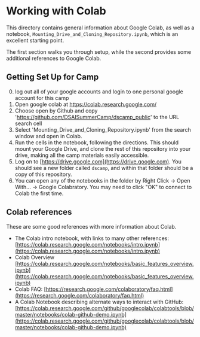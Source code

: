 # Working with Colab

This directory contains general information about Google Colab, as well as a notebook, `Mounting_Drive_and_Cloning_Repository.ipynb`, which is an excellent starting point.  

The first section walks you through setup, while the second provides some additional references to Google Colab.

## Getting Set Up for Camp


0. log out all of your google accounts and login to one personal google account for this camp
1. Open google colab at https://colab.research.google.com/
2. Choose open by Github and copy 'https://github.com/DSAISummerCamp/dscamp_public' to the URL search cell
3. Select 'Mounting_Drive_and_Cloning_Repository.ipynb' from the search window and open in Colab.
4. Run the cells in the notebook, following the directions.  This should mount your Google Drive, and clone the rest of this repository into your drive, making all the camp materials easily accessible.
5. Log on to [https://drive.google.com](https://drive.google.com).  You should see a new folder called `dscamp`, and within that folder should be a copy of this repository.
6. You can open any of the notebooks in the folder by Right Click -> Open With... -> Google Colabratory.  You may need to click "OK" to connect to Colab the first time.


## Colab references

These are some good references with more information about Colab.

* The Colab intro notebook, with links to many other references: [https://colab.research.google.com/notebooks/intro.ipynb](https://colab.research.google.com/notebooks/intro.ipynb)
* Colab Overview [https://colab.research.google.com/notebooks/basic_features_overview.ipynb](https://colab.research.google.com/notebooks/basic_features_overview.ipynb)
* Colab FAQ: [https://research.google.com/colaboratory/faq.html](https://research.google.com/colaboratory/faq.html)
* A Colab Notebook describing alternate ways to interact with GitHub:
[https://colab.research.google.com/github/googlecolab/colabtools/blob/master/notebooks/colab-github-demo.ipynb](https://colab.research.google.com/github/googlecolab/colabtools/blob/master/notebooks/colab-github-demo.ipynb)
